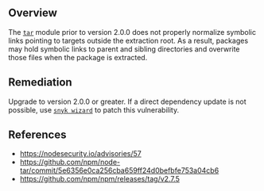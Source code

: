 ## Overview
The [`tar`](https://www.npmjs.com/package/tar) module prior to version 2.0.0 does not properly normalize symbolic links pointing to targets outside the extraction root. As a result, packages may hold symbolic links to parent and sibling directories and overwrite those files when the package is extracted.

## Remediation
Upgrade to version 2.0.0 or greater. 
If a direct dependency update is not possible, use [`snyk wizard`](https://snyk.io/documentation/#wizard) to patch this vulnerability.

## References
- https://nodesecurity.io/advisories/57
- https://github.com/npm/node-tar/commit/5e6356e0ca256cba659ff24d0befbfe753a04cb6
- https://github.com/npm/npm/releases/tag/v2.7.5
